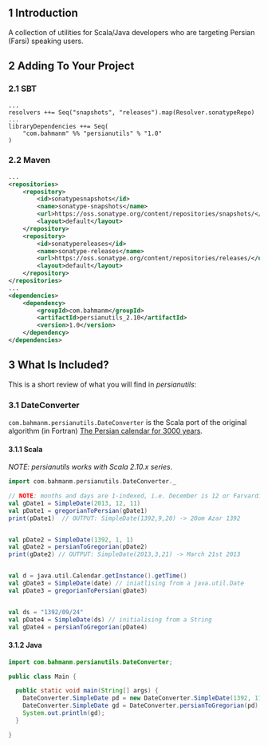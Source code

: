 ## 1 Introduction ##

A collection of utilities for Scala/Java developers who are targeting Persian (Farsi) speaking users.

## 2 Adding To Your Project ##

### 2.1 SBT ###

```
...
resolvers ++= Seq("snapshots", "releases").map(Resolver.sonatypeRepo)
...
libraryDependencies ++= Seq(
    "com.bahmanm" %% "persianutils" % "1.0"
)
```

### 2.2 Maven ###

```xml
...
<repositories>
    <repository>
        <id>sonatypesnapshots</id>
        <name>sonatype-snapshots</name>
        <url>https://oss.sonatype.org/content/repositories/snapshots/</url>
        <layout>default</layout>
    </repository>
    <repository>
        <id>sonatypereleases</id>
        <name>sonatype-releases</name>
        <url>https://oss.sonatype.org/content/repositories/releases/</url>
        <layout>default</layout>
    </repository>
</repositories>
...
<dependencies>
    <dependency>
        <groupId>com.bahmanm</groupId>
        <artifactId>persianutils_2.10</artifactId>
        <version>1.0</version>
    </dependency>
</dependencies>
```

## 3 What Is Included? ##

This is a short review of what you will find in _persianutils_:

### 3.1 DateConverter ###

`com.bahmanm.persianutils.DateConverter` is the Scala port of the original algorithm (in Fortran) [The Persian calendar for 3000 years](http://www.astro.uni.torun.pl/~kb/Papers/EMP/PersianC-EMP.htm).

#### 3.1.1 Scala ####

_NOTE: persianutils works with Scala 2.10.x series._

```scala
import com.bahmanm.persianutils.DateConverter._

// NOTE: months and days are 1-indexed, i.e. December is 12 or Farvardin is 1
val gDate1 = SimpleDate(2013, 12, 11) 
val pDate1 = gregorianToPersian(gDate1)
print(pDate1)  // OUTPUT: SimpleDate(1392,9,20) -> 20om Azar 1392


val pDate2 = SimpleDate(1392, 1, 1)
val gDate2 = persianToGregorian(pDate2)
print(gDate2) // OUTPUT: SimpleDate(2013,3,21) -> March 21st 2013


val d = java.util.Calendar.getInstance().getTime()
val gDate3 = SimpleDate(date) // iniatlising from a java.util.Date
val pDate3 = gregorianToPersian(gDate3)


val ds = "1392/09/24"
val pDate4 = SimpleDate(ds) // initialising from a String
val gDate4 = persianToGregorian(pDate4)
```

#### 3.1.2 Java ####

```java
import com.bahmanm.persianutils.DateConverter;

public class Main {

  public static void main(String[] args) {
    DateConverter.SimpleDate pd = new DateConverter.SimpleDate(1392, 11, 11);
    DateConverter.SimpleDate gd = DateConverter.persianToGregorian(pd);
    System.out.println(gd);
  }

}
```
